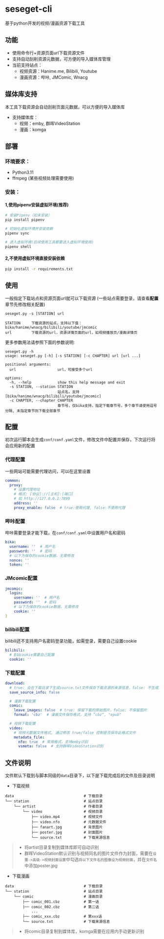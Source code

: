 # seseget-cli
基于python开发的视频/漫画资源下载工具

## 功能
- 使用命令行+资源页面url下载资源文件
- 支持自动刮削资源元数据，可方便的导入媒体库管理
- 当前支持站点：
  - 视频资源：Hanime.me, Bilibili, Youtube
  - 漫画资源：哔咔, JMComic, Wnacg

## 媒体库支持
本工具下载资源会自动刮削页面元数据，可以方便的导入媒体库  

- 支持媒体库：
  - 视频：emby, 群晖VideoStation
  - 漫画：komga

## 部署

### 环境要求：
- Python3.11
- ffmpeg (某些视频处理需要使用)

### 安装：
#### 1,使用pipenv安装虚拟环境(推荐)
```bash
# 安装Pipenv（如未安装）
pip install pipenv

# 初始化虚拟环境并安装依赖
pipenv sync

# 进入虚拟环境(后续使用工具都要进入虚拟环境使用)
pipenv shell
```

#### 2,不使用虚拟环境直接安装依赖
```bash
pip install -r requirements.txt
```

## 使用
一般指定下载站点和资源页面url就可以下载资源 (一些站点需要登录，请查看**配置**章节先修改相关配置)
```text
seseget.py -s [STATION] url

STATION     下载资源的站点，支持以下值：bika/hanime/wnacg/bilibili/youtube/jmcomic  
url         下载资源的url，资源详情页面的url，如视频播放页/漫画详情页
```

更多参数用法请参照下面的参数说明:
```text
seseget.py -h
usage: seseget.py [-h] [-s STATION] [-c CHAPTER] url [url ...]

positional arguments:
  url                   url，可接受多个url

options:
  -h, --help            show this help message and exit
  -s STATION, --station STATION
                        站点名，支持[bika/hanime/wnacg/bilibili/youtube/jmcomic]
  -c CHAPTER, --chapter CHAPTER
                        章节号，仅bika支持，指定下载章节号，多个章节请使用逗号分隔, 未指定章节则下载全部章节
```

## 配置
初次运行脚本会生成```conf/conf.yaml```文件，修改文件中配置并保存，下次运行将会应用新的配置
### 代理配置
一些网站可能需要代理访问，可以在这里设置
```yaml
common:
  proxy:
    # 设置代理地址
    # 格式: [协议]://[主机]:[端口]
    # 如 http://127.0.0.1:7890
    address: ''
    proxy_enable: false  # true:使用代理, false:不使用代理
```

### 哔咔配置
哔咔需要登录才能下载，在```conf/conf.yaml```中设置用户名和密码
```yaml
bika:
  username: ''  # 用户名
  password: ''  # 密码
  # 以下为保存的cookie数据，无需修改
  nonce: ''
  token: ''
```

### JMcomic配置
```yaml
jmcomic:
  login:
    username: ''  # 用户名
    password: ''  # 密码
    # 以下为保存的cookie数据，无需修改
    cookie: ''
}
```

### bilibili配置
bilibili还不支持用户名密码登录功能，如需登录，需要自己设置cookie
```yaml
bilibili:
  # B站cookie需要自己配置
  cookie: ''
```

### 下载配置
```yaml
download:
  # true: 会在下载目录下生成source.txt文件保存下载资源的来源信息，false: 不生成source.txt
  save_source_info: false

  # 漫画下载配置
  comic:
    leave_images: false  # true: 保留下载的原始图片，false: 不保留图片
    format: 'cbz'  # 漫画文件保存格式，支持 ”cbz“, "epub"

  # 视频下载配置
  video:
    # 视频元数据文件格式, 通过修改 true/false 控制是否保存此格式文件
    metadata_file:
      nfo: true  # 常用格式，支持emby识别
      vsmeta: false  # 支持群晖VideoStation识别
```

## 文件说明

文件默认下载到与脚本同级的`data`目录下，以下是下载完成后的文件及目录说明
- 下载视频
```text
data                                # 下载目录
└── station                         # 站点目录
    └── artist                      # 作者目录
        └── video                   # 视频目录
            ├── video.mp4           # 视频文件
            ├── video.nfo           # 元数据文件
            ├── fanart.jpg          # 背景图片
            ├── poster.jpg          # 封面图片
            └── source.txt          # 下载来源信息
```
> - 将artist目录复制到媒体库即可自动识别
> - 群晖VideoStation默认识别与视频同名的图片文件作为封面，需要在`设置->高级->视频封面设置`中勾选`将以下文件名的图像设为视频封面`，并在`文件名`中添加poster.jpg

- 下载漫画
```text
data                                # 下载目录
└── station                         # 站点目录
    └── comic                       # 漫画目录
        ├── comic_001.cbz           # 第一话
        ├── comic_002.cbz           # 第二话
            ...
        ├── comic_xxx.cbz           # 第xxx话
        └── source.txt              # 下载来源信息
```
> - 将comic目录复制到媒体库，komga需要在应用内手动更新识别